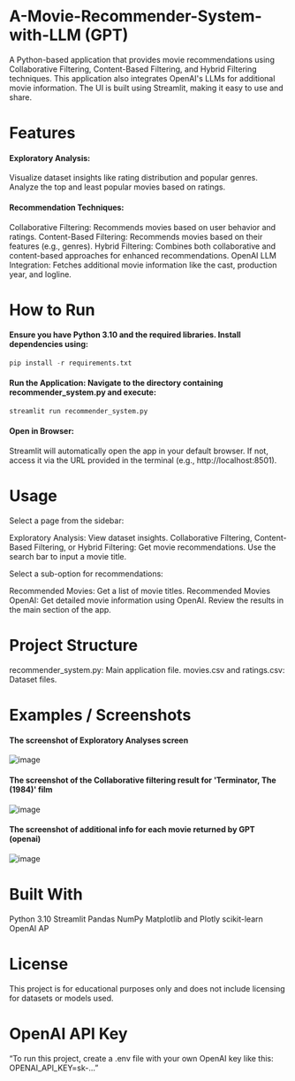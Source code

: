 # A-Movie-Recommender-System-with-LLM (GPT)
A Python-based application that provides movie recommendations using Collaborative Filtering, Content-Based Filtering, and Hybrid Filtering techniques. This application also integrates OpenAI's LLMs for additional movie information. The UI is built using Streamlit, making it easy to use and share.


# Features
#### Exploratory Analysis:

Visualize dataset insights like rating distribution and popular genres.
Analyze the top and least popular movies based on ratings.

#### Recommendation Techniques:

Collaborative Filtering: Recommends movies based on user behavior and ratings.
Content-Based Filtering: Recommends movies based on their features (e.g., genres).
Hybrid Filtering: Combines both collaborative and content-based approaches for enhanced recommendations.
OpenAI LLM Integration: Fetches additional movie information like the cast, production year, and logline.


# How to Run
#### Ensure you have Python 3.10 and the required libraries. Install dependencies using:

```python
pip install -r requirements.txt
```
#### Run the Application: Navigate to the directory containing recommender_system.py and execute:
```python
streamlit run recommender_system.py
```
#### Open in Browser: 
Streamlit will automatically open the app in your default browser. If not, access it via the URL provided in the terminal (e.g., http://localhost:8501).

# Usage
Select a page from the sidebar:

Exploratory Analysis: View dataset insights.
Collaborative Filtering, Content-Based Filtering, or Hybrid Filtering: Get movie recommendations.
Use the search bar to input a movie title.

Select a sub-option for recommendations:

Recommended Movies: Get a list of movie titles.
Recommended Movies OpenAI: Get detailed movie information using OpenAI.
Review the results in the main section of the app.

# Project Structure
recommender_system.py: Main application file.
movies.csv and ratings.csv: Dataset files.

# Examples / Screenshots
#### The screenshot of Exploratory Analyses screen
![image](https://github.com/user-attachments/assets/cff96768-2d97-4ff9-b667-9ed5571dc02a)

#### The screenshot of the Collaborative filtering result for 'Terminator, The (1984)' film
![image](https://github.com/user-attachments/assets/96901e3f-b0e1-42be-bd6b-4488eabdadc6)

#### The screenshot of additional info for each movie returned by GPT (openai)
![image](https://github.com/user-attachments/assets/208cad06-d5a0-4a4a-892f-5dc4d7db5f82)




# Built With
Python 3.10
Streamlit
Pandas
NumPy
Matplotlib and Plotly
scikit-learn
OpenAI AP

# License
This project is for educational purposes only and does not include licensing for datasets or models used.

# OpenAI API Key
“To run this project, create a .env file with your own OpenAI key like this: OPENAI_API_KEY=sk-...”


